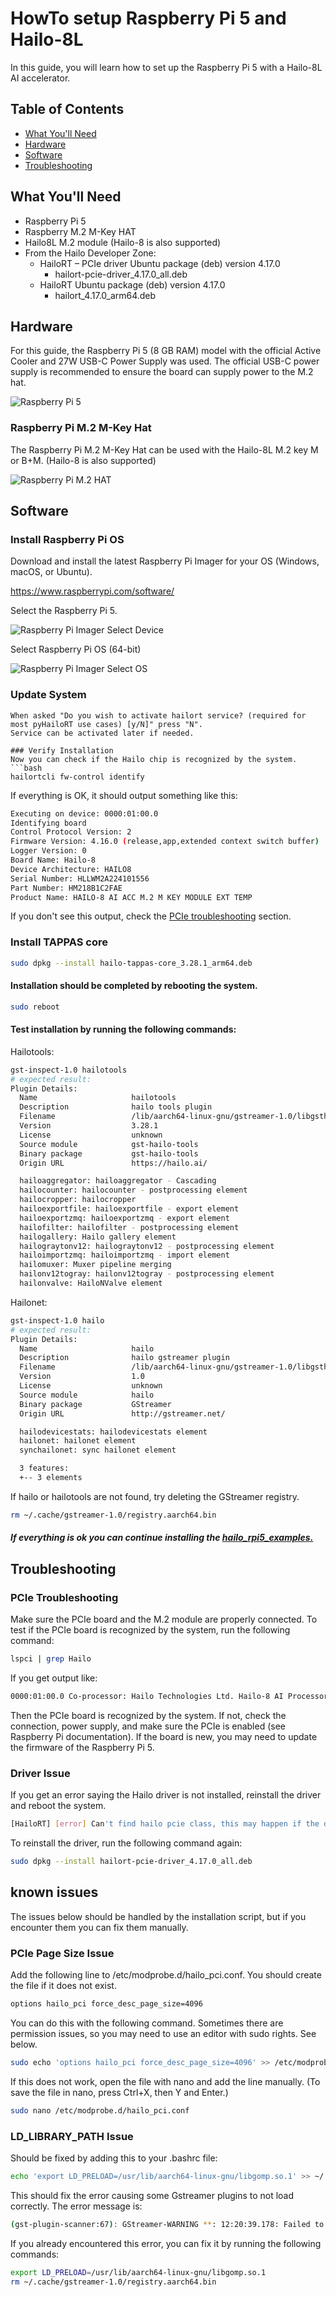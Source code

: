 
# HowTo setup Raspberry Pi 5 and Hailo-8L

In this guide, you will learn how to set up the Raspberry Pi 5 with a Hailo-8L AI accelerator.

## Table of Contents
- [What You'll Need](#what-youll-need)
- [Hardware](#hardware)
- [Software](#software)
- [Troubleshooting](#troubleshooting)

## What You'll Need
- Raspberry Pi 5
- Raspberry M.2 M-Key HAT
- Hailo8L M.2 module (Hailo-8 is also supported)
- From the Hailo Developer Zone:
  - HailoRT – PCIe driver Ubuntu package (deb) version 4.17.0
    - hailort-pcie-driver_4.17.0_all.deb
  - HailoRT Ubuntu package (deb) version 4.17.0
    - hailort_4.17.0_arm64.deb

## Hardware
For this guide, the Raspberry Pi 5 (8 GB RAM) model with the official Active Cooler and 27W USB-C Power Supply was used. The official USB-C power supply is recommended to ensure the board can supply power to the M.2 hat.

![Raspberry Pi 5](./images/Raspberry_Pi_5.png)

### Raspberry Pi M.2 M-Key Hat
The Raspberry Pi M.2 M-Key Hat can be used with the Hailo-8L M.2 key M or B+M. (Hailo-8 is also supported)

![Raspberry Pi M.2 HAT](./images/Raspberry_Pi_5_Hailo-8.png)

## Software

### Install Raspberry Pi OS
Download and install the latest Raspberry Pi Imager for your OS (Windows, macOS, or Ubuntu).

https://www.raspberrypi.com/software/

Select the Raspberry Pi 5.

![Raspberry Pi Imager Select Device](./images/RPI_select_device.png)

Select Raspberry Pi OS (64-bit)

![Raspberry Pi Imager Select OS](./images/RPI_select_os.png)

### Update System
```
When asked "Do you wish to activate hailort service? (required for most pyHailoRT use cases) [y/N]" press "N".
Service can be activated later if needed.

### Verify Installation
Now you can check if the Hailo chip is recognized by the system.
```bash
hailortcli fw-control identify
```
If everything is OK, it should output something like this:
```bash
Executing on device: 0000:01:00.0
Identifying board
Control Protocol Version: 2
Firmware Version: 4.16.0 (release,app,extended context switch buffer)
Logger Version: 0
Board Name: Hailo-8
Device Architecture: HAILO8
Serial Number: HLLWM2A224101556
Part Number: HM218B1C2FAE
Product Name: HAILO-8 AI ACC M.2 M KEY MODULE EXT TEMP
```
If you don't see this output, check the [PCIe troubleshooting](#pcie-troubleshooting) section.
### Install TAPPAS core

```bash
sudo dpkg --install hailo-tappas-core_3.28.1_arm64.deb
```

#### Installation should be completed by rebooting the system.
```bash
sudo reboot
```
#### Test installation by running the following commands:

Hailotools:
```bash
gst-inspect-1.0 hailotools
# expected result:
Plugin Details:
  Name                     hailotools
  Description              hailo tools plugin
  Filename                 /lib/aarch64-linux-gnu/gstreamer-1.0/libgsthailotools.so
  Version                  3.28.1
  License                  unknown
  Source module            gst-hailo-tools
  Binary package           gst-hailo-tools
  Origin URL               https://hailo.ai/

  hailoaggregator: hailoaggregator - Cascading
  hailocounter: hailocounter - postprocessing element
  hailocropper: hailocropper
  hailoexportfile: hailoexportfile - export element
  hailoexportzmq: hailoexportzmq - export element
  hailofilter: hailofilter - postprocessing element
  hailogallery: Hailo gallery element
  hailograytonv12: hailograytonv12 - postprocessing element
  hailoimportzmq: hailoimportzmq - import element
  hailomuxer: Muxer pipeline merging
  hailonv12togray: hailonv12togray - postprocessing element
  hailonvalve: HailoNValve element
```

Hailonet:
```bash
gst-inspect-1.0 hailo
# expected result:
Plugin Details:
  Name                     hailo
  Description              hailo gstreamer plugin
  Filename                 /lib/aarch64-linux-gnu/gstreamer-1.0/libgsthailo.so
  Version                  1.0
  License                  unknown
  Source module            hailo
  Binary package           GStreamer
  Origin URL               http://gstreamer.net/

  hailodevicestats: hailodevicestats element
  hailonet: hailonet element
  synchailonet: sync hailonet element

  3 features:
  +-- 3 elements
```
If hailo or hailotools are not found, try deleting the GStreamer registry.
```bash
rm ~/.cache/gstreamer-1.0/registry.aarch64.bin
```
##### If everything is ok you can continue installing the [hailo_rpi5_examples.](../README.md#configure-environment)

## Troubleshooting

### PCIe Troubleshooting
Make sure the PCIe board and the M.2 module are properly connected. To test if the PCIe board is recognized by the system, run the following command:
```bash
lspci | grep Hailo
```
If you get output like:
```bash
0000:01:00.0 Co-processor: Hailo Technologies Ltd. Hailo-8 AI Processor (rev 01)
```
Then the PCIe board is recognized by the system. If not, check the connection, power supply, and make sure the PCIe is enabled (see Raspberry Pi documentation). If the board is new, you may need to update the firmware of the Raspberry Pi 5.

### Driver Issue
If you get an error saying the Hailo driver is not installed, reinstall the driver and reboot the system.
```bash
[HailoRT] [error] Can't find hailo pcie class, this may happen if the driver is not installed (this may happen if the kernel was updated), or if there is no connected Hailo board
```
To reinstall the driver, run the following command again:
```bash
sudo dpkg --install hailort-pcie-driver_4.17.0_all.deb
```

## known issues
The issues below should be handled by the installation script, but if you encounter them you can fix them manually.

### PCIe Page Size Issue
Add the following line to /etc/modprobe.d/hailo_pci.conf. You should create the file if it does not exist.
```txt
options hailo_pci force_desc_page_size=4096
```
You can do this with the following command. Sometimes there are permission issues, so you may need to use an editor with sudo rights. See below.
```bash
sudo echo 'options hailo_pci force_desc_page_size=4096' >> /etc/modprobe.d/hailo_pci.conf
```
If this does not work, open the file with nano and add the line manually.
(To save the file in nano, press Ctrl+X, then Y and Enter.)
```bash
sudo nano /etc/modprobe.d/hailo_pci.conf
```

### LD_LIBRARY_PATH Issue
Should be fixed by adding this to your .bashrc file:
```bash
echo 'export LD_PRELOAD=/usr/lib/aarch64-linux-gnu/libgomp.so.1' >> ~/.bashrc
```
This should fix the error causing some Gstreamer plugins to not load correctly. The error message is:
```bash
(gst-plugin-scanner:67): GStreamer-WARNING **: 12:20:39.178: Failed to load plugin '/usr/lib/aarch64-linux-gnu/gstreamer-1.0/libgstlibav.so': /lib/aarch64-linux-gnu/libgomp.so.1: cannot allocate memory in static TLS block
```
If you already encountered this error, you can fix it by running the following commands:
```bash
export LD_PRELOAD=/usr/lib/aarch64-linux-gnu/libgomp.so.1
rm ~/.cache/gstreamer-1.0/registry.aarch64.bin
```
